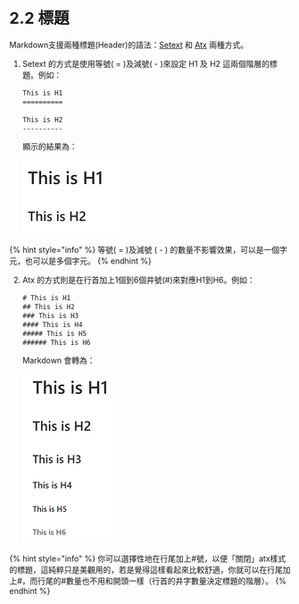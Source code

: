 # 2.2 標題

Markdown支援兩種標題(Header)的語法：[Setext][1] 和 [Atx][2] 兩種方式。

[1]:(<https://docutils.sourceforge.io/mirror/setext.html>)
[2]:(<http://www.aaronsw.com/2002/atx/>)


1. Setext 的方式是使用等號( = )及減號( - )來設定 H1 及 H2 這兩個階層的標題。例如：

    ```
    This is H1
    ==========

    This is H2
    ----------
    ```

    顯示的結果為：

    <img src="../.gitbook/assets/title-1.png" alt="">

{% hint style="info" %}
等號( = )及減號 ( - ) 的數量不影響效果，可以是一個字元，也可以是多個字元。
{% endhint %}

2. Atx 的方式則是在行首加上1個到6個井號(#)來對應H1到H6。例如：

    ```
    # This is H1
    ## This is H2
    ### This is H3
    #### This is H4
    ##### This is H5
    ###### This is H6
    ```

    Markdown 會轉為：



    <img src="../.gitbook/assets/title-2.png" alt=""/>

{% hint style="info" %}
你可以選擇性地在行尾加上#號，以便「關閉」atx樣式的標題，這純粹只是美觀用的，若是覺得這樣看起來比較舒適，你就可以在行尾加上#，而行尾的#數量也不用和開頭一樣（行首的井字數量決定標題的階層）。
{% endhint %}

